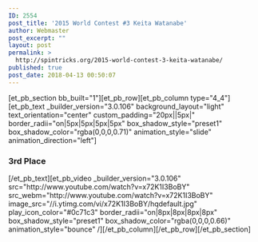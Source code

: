 ```yaml
---
ID: 2554
post_title: '2015 World Contest #3 Keita Watanabe'
author: Webmaster
post_excerpt: ""
layout: post
permalink: >
  http://spintricks.org/2015-world-contest-3-keita-watanabe/
published: true
post_date: 2018-04-13 00:50:07
---
```

[et_pb_section bb_built="1"][et_pb_row][et_pb_column type="4_4"][et_pb_text _builder_version="3.0.106" background_layout="light" text_orientation="center" custom_padding="20px||5px|" border_radii="on|5px|5px|5px|5px" box_shadow_style="preset1" box_shadow_color="rgba(0,0,0,0.71)" animation_style="slide" animation_direction="left"]
<h3>3rd Place</h3>
[/et_pb_text][et_pb_video _builder_version="3.0.106" src="http://www.youtube.com/watch?v=x72K1I3BoBY" src_webm="http://www.youtube.com/watch?v=x72K1I3BoBY" image_src="//i.ytimg.com/vi/x72K1I3BoBY/hqdefault.jpg" play_icon_color="#0c71c3" border_radii="on|8px|8px|8px|8px" box_shadow_style="preset1" box_shadow_color="rgba(0,0,0,0.66)" animation_style="bounce" /][/et_pb_column][/et_pb_row][/et_pb_section]